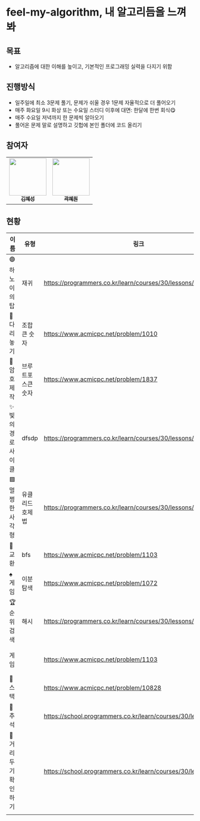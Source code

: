# feel-my-algorithm, 내 알고리듬을 느껴봐

## 목표

-   알고리즘에 대한 이해를 높이고, 기본적인 프로그래밍 실력을 다지기 위함

## 진행방식

-   일주일에 최소 3문제 풀기, 문제가 쉬울 경우 1문제 자율적으로 더 풀어오기
-   매주 화요일 9시 화상 또는 수요일 스터디 이후에 대면: 한달에 한번 회식😋
-   매주 수요일 저녁까지 한 문제씩 알아오기
-   풀어온 문제 말로 설명하고 깃헙에 본인 폴더에 코드 올리기

## 참여자

<table>
  <tr>
    <td align="center"><a href="https://github.com/seunggil1"><img src="https://avatars.githubusercontent.com/u/39328846?v=4" width="100px;" alt=""/><br /><sub><b>김혜성   </b></sub></a><br /></td>
    <td align="center"><a href="https://github.com/ellynhan"><img src="https://avatars.githubusercontent.com/u/56557862?v=4" width="100px;" alt=""/><br /><sub><b>곽혜원</b></sub></a><br /></td>
 
  </tr>
</table>

## 현황

| 이름                | 유형              | 링크                                                            | 레벨   | 풀이여부      | 주차             |
| ------------------- | ----------------- | --------------------------------------------------------------- | ------ | ------------- | ---------------- |
| 🟣하노이의 탑       | 재귀              | https://programmers.co.kr/learn/courses/30/lessons/12946        | level2 | 곽혜원 김혜성 | 1주차(6/21~6/27) |
| 🌉다리 놓기         | 조합큰 숫자       | https://www.acmicpc.net/problem/1010                            | silver | 곽혜원 김혜성 | 1주차(6/21~6/27) |
| 🔏암호제작          | 브루트포스큰 숫자 | https://www.acmicpc.net/problem/1837                            | bronze | 김혜성        | 1주차(6/21~6/27) |
| ✨빛의 경로 사이클  | dfsdp             | https://programmers.co.kr/learn/courses/30/lessons/86052        | level2 | 곽혜원        | 1주차(6/21~6/27) |
| 🟪멀쩡한 사각형     | 유클리드 호제법   | https://programmers.co.kr/learn/courses/30/lessons/62048        | level2 | 곽혜원 김혜성 | 2주차(6/28~7/4)  |
| 🤝교환              | bfs               | https://www.acmicpc.net/problem/1103                            | gold   | 김혜성 곽혜원 | 2주차(6/28~7/4)  |
| ♠️게임              | 이분탐색          | https://www.acmicpc.net/problem/1072                            | silver | 김혜성        | 2주차(6/28~7/4)  |
| 🏆순위 검색         | 해시              | https://programmers.co.kr/learn/courses/30/lessons/72412        | level2 | 곽혜원        | 2주차(6/28~7/4)  |
| 게임                |                   | https://www.acmicpc.net/problem/1103                            | gold   | 곽혜원 김혜성 | 3주차(7/6-7/12)  |
| 🍔스택              |                   | https://www.acmicpc.net/problem/10828                           | silver | 김혜성        | 3주차(7/6-7/12)  |
| 🥟추석              |                   | https://school.programmers.co.kr/learn/courses/30/lessons/17676 | level3 | 김혜성 곽혜원 | 3주차(7/6-7/12)  |
| 👥거리두기 확인하기 |                   | https://school.programmers.co.kr/learn/courses/30/lessons/81302 | level2 | 곽혜원        | 3주차(7/6-7/12)  |
|                     |                   |                                                                 |        |               |                  |
